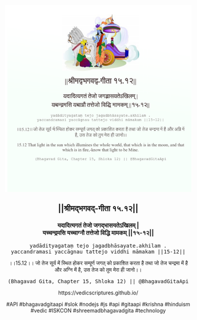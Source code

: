 <img src="../../asset/BG_15_12.png"/>
<center><h2>||श्रीमद्‍भगवद्‍-गीता १५.१२||</h2>
<h3>यदादित्यगतं तेजो जगद्भासयतेऽखिलम् |<br/>यच्चन्द्रमसि यच्चाग्नौ तत्तेजो विद्धि मामकम् ||१५-१२||</h3>
<pre>yadādityagataṃ tejo jagadbhāsayate.akhilam .<br/>yaccandramasi yaccāgnau tattejo viddhi māmakam ||15-12||</pre>
<p>।।15.12।। जो तेज सूर्य में स्थित होकर सम्पूर्ण जगत् को प्रकाशित करता है तथा जो तेज चन्द्रमा में है और अग्नि में है, उस तेज को तुम मेरा ही जानो।।</p>
<pre>(Bhagavad Gita, Chapter 15, Shloka 12) || @BhagavadGitaApi</pre><p>https://vedicscriptures.github.io/</p><p>#API #bhagavadgitaapi #slok #nodejs #js #api #gitaapi #krishna #hinduism #vedic #ISKCON #shreemadbhagavadgita #technology</p></center>